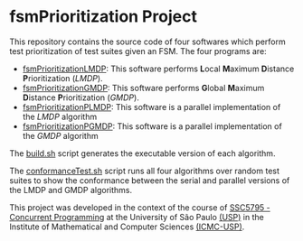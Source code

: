 # fsmPrioritization Project


This repository contains the source code of four softwares which perform test prioritization of test suites given an FSM.
The four programs are:
- [fsmPrioritizationLMDP](https://github.com/damascenodiego/fsmPrioritization/tree/master/fsmPrioritizationLMDP): This software performs **L**ocal **M**aximum **D**istance **P**rioritization (*LMDP*).
- [fsmPrioritizationGMDP](https://github.com/damascenodiego/fsmPrioritization/tree/master/fsmPrioritizationGMDP): This software performs **G**lobal **M**aximum **D**istance **P**rioritization (*GMDP*).
- [fsmPrioritizationPLMDP](https://github.com/damascenodiego/fsmPrioritization/tree/master/fsmPrioritizationPLMDP): This software is a parallel implementation of the *LMDP* algorithm
- [fsmPrioritizationPGMDP](https://github.com/damascenodiego/fsmPrioritization/tree/master/fsmPrioritizationPGMDP): This software is a parallel implementation of the *GMDP* algorithm

The [build.sh](https://github.com/damascenodiego/fsmPrioritization/blob/master/build.sh) script generates the executable version of each algorithm.

The [conformanceTest.sh](https://github.com/damascenodiego/fsmPrioritization/blob/master/conformanceTest.sh) script runs all four algorithms over random test suites to show the conformance between the serial and parallel versions of the LMDP and GMDP algorithms.


This project was developed in the context of the course of 
[SSC5795 - Concurrent Programming](https://uspdigital.usp.br/janus/componente/catalogoDisciplinasInicial.jsf?action=3&sgldis=SSC5795) at the 
University of São Paulo [(USP)](http://usp.br/) in the Institute of Mathematical and Computer Sciences [(ICMC-USP)](icmc.usp.br/).
